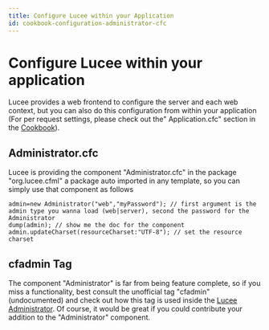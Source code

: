 ```yaml
---
title: Configure Lucee within your Application
id: cookbook-configuration-administrator-cfc
---
```


# Configure Lucee within your application #

Lucee provides a web frontend to configure the server and each web context, but you can also do this configuration from within your application
(For per request settings, please check out the" Application.cfc" section in the [Cookbook](/guides/cookbooks.html)).


## Administrator.cfc ##

Lucee is providing the component "Administrator.cfc" in the package "org.lucee.cfml" a package auto imported in any template, so you can simply use that component as follows


```cfs
admin=new Administrator("web","myPassword"); // first argument is the admin type you wanna load (web|server), second the password for the Administrator
dump(admin); // show me the doc for the component
admin.updateCharset(resourceCharset:"UTF-8"); // set the resource charset

```

## cfadmin Tag ##

The component "Administrator" is far from being feature complete, so if you miss a functionality, best consult the unofficial tag "cfadmin" (undocumented) and check out how this tag is used inside the [Lucee Administrator](https://github.com/lucee/Lucee/blob/5.2/core/src/main/java/resource/component/org/lucee/cfml/Administrator.cfc).
Of course, it would be great if you could contribute your addition to the "Administrator" component.
